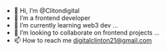 - 👋 Hi, I’m @Clitondigital
- 👀 I’m a frontend developer 
- 🌱 I’m currently learning web3 dev ...
- 💞️ I’m looking to collaborate on frontend projects ...
- 📫 How to reach me digitalclinton21@gmail.com 

<!---
Clitondigital/Clitondigital is a ✨ special ✨ repository because its `README.md` (this file) appears on your GitHub profile.
You can click the Preview link to take a look at your changes.
--->
